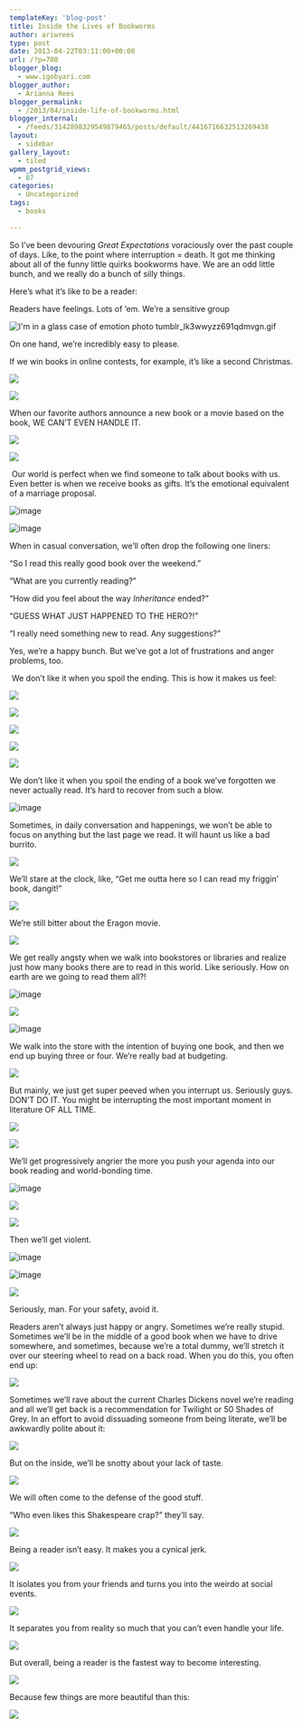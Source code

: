 ```yaml
---
templateKey: 'blog-post'
title: Inside the Lives of Bookworms
author: ariwrees
type: post
date: 2013-04-22T03:11:00+00:00
url: /?p=700
blogger_blog:
  - www.igobyari.com
blogger_author:
  - Arianna Rees
blogger_permalink:
  - /2013/04/inside-life-of-bookworms.html
blogger_internal:
  - /feeds/3142898329549879465/posts/default/4416716632513269438
layout:
  - sidebar
gallery_layout:
  - tiled
wpmm_postgrid_views:
  - 87
categories:
  - Uncategorized
tags:
  - books

---
```

So I’ve been devouring _Great Expectations_ voraciously over the past couple of days. Like, to the point where interruption = death. It got me thinking about all of the funny little quirks bookworms have. We are an odd little bunch, and we really do a bunch of silly things.

Here’s what it’s like to be a reader:

Readers have feelings. Lots of ’em. We’re a sensitive group

![I'm in a glass case of emotion photo tumblr_lk3wwyzz691qdmvgn.gif](https://i898.photobucket.com/albums/ac188/Ronnita/Gifs/Doctor%20Who/tumblr_lk3wwyzz691qdmvgn.gif)

On one hand, we’re incredibly easy to please.

If we win books in online contests, for example, it’s like a second Christmas.

![](https://24.media.tumblr.com/tumblr_lwvopgFPmE1qii6tmo1_250.gif)

![](https://25.media.tumblr.com/tumblr_m6bjauInAE1qii6tmo1_500.gif)

When our favorite authors announce a new book or a movie based on the book, WE CAN’T EVEN HANDLE IT.

![](https://24.media.tumblr.com/tumblr_m2ck6wGNiN1qii6tmo1_500.gif)

![](https://25.media.tumblr.com/tumblr_lmhuybx6lN1qii6tmo1_500.gif)

 Our world is perfect when we find someone to talk about books with us. Even better is when we receive books as gifts. It’s the emotional equivalent of a marriage proposal.

![image](https://media.tumblr.com/tumblr_ma7pg1f9z31rwduzj.gif)

![image](https://media.tumblr.com/tumblr_luf9em331z1qa0tls.gif)

When in casual conversation, we’ll often drop the following one liners:

“So I read this really good book over the weekend.”

“What are you currently reading?”

“How did you feel about the way _Inheritance_ ended?”

“GUESS WHAT JUST HAPPENED TO THE HERO?!”

“I really need something new to read. Any suggestions?”

Yes, we’re a happy bunch. But we’ve got a lot of frustrations and anger problems, too.

 We don’t like it when you spoil the ending. This is how it makes us feel:

![](https://25.media.tumblr.com/tumblr_m4h415qH161rwcc6bo1_500.gif)

![](https://media.tumblr.com/tumblr_llydqwHhjH1qawbdt.gif)

![](https://25.media.tumblr.com/4504745a044fc11f57ca99f04023a8fd/tumblr_mhbia5Fj6K1qii6tmo1_400.gif)

![](https://25.media.tumblr.com/tumblr_m3opeugy4F1qii6tmo1_500.gif)

![](https://25.media.tumblr.com/b41c2e4d6a69ee8bab875c8c9cc01f3d/tumblr_ml2t1n46TR1qjemo2o1_500.gif)

We don’t like it when you spoil the ending of a book we’ve forgotten we never actually read. It’s hard to recover from such a blow.

![image](https://media.tumblr.com/0355a0ad742c15de177287c765f6ae6c/tumblr_inline_mjijntOASF1qz4rgp.gif)

Sometimes, in daily conversation and happenings, we won’t be able to focus on anything but the last page we read. It will haunt us like a bad burrito.

![](http://mlkshk.com/r/75Q)

We’ll stare at the clock, like, “Get me outta here so I can read my friggin’ book, dangit!”

![](https://24.media.tumblr.com/tumblr_li6q15oNIP1qc954do1_400.gif)

We’re still bitter about the Eragon movie.

![](https://24.media.tumblr.com/047f7ada3000bd846b97675a44e36af6/tumblr_mhevqvYxhE1r3gb3zo1_400.gif)

We get really angsty when we walk into bookstores or libraries and realize just how many books there are to read in this world. Like seriously. How on earth are we going to read them all?!

![image](https://media.tumblr.com/9a38d3e2ad6140232d68005eaa93409f/tumblr_inline_mfkd32gUO91rbnfwj.gif)

![](https://24.media.tumblr.com/tumblr_mbrj8mnQm71riqizno1_500.gif)

![image](https://media.tumblr.com/tumblr_m7c6dnPcgW1qfymwo.gif)

We walk into the store with the intention of buying one book, and then we end up buying three or four. We’re really bad at budgeting.

![](https://24.media.tumblr.com/tumblr_m5gkcmHwMi1ro6fjro1_500.gif)

But mainly, we just get super peeved when you interrupt us. Seriously guys. DON’T DO IT. You might be interrupting the most important moment in literature OF ALL TIME.

[![](https://25.media.tumblr.com/tumblr_luoz1m2dXv1r6aoq4o1_250.gif)](https://25.media.tumblr.com/tumblr_luoz1m2dXv1r6aoq4o1_250.gif)

[![](https://24.media.tumblr.com/tumblr_mboslkhUZ01riae2mo1_500.gif)](https://24.media.tumblr.com/tumblr_mboslkhUZ01riae2mo1_500.gif)

We’ll get progressively angrier the more you push your agenda into our book reading and world-bonding time.

![image](https://media.tumblr.com/tumblr_me47kgumAL1rwdiee.gif)

![](https://25.media.tumblr.com/27d88fda97d3a1df7ae7ad81a5f10665/tumblr_mifwhjlTcl1qii6tmo1_250.gif)

![](https://24.media.tumblr.com/tumblr_lt7tenU2s71qew69io1_500.gif)

Then we’ll get violent.

![image](https://media.tumblr.com/tumblr_lm5miebCqj1qfl8us.gif)

![image](https://media.tumblr.com/78b88de467742456d090f20e2b022a7e/tumblr_inline_mh1wz6f8561r6h22v.gif)

![](https://25.media.tumblr.com/tumblr_lqc9nqW0kW1qen27lo1_500.gif)

Seriously, man. For your safety, avoid it.

Readers aren’t always just happy or angry. Sometimes we’re really stupid. Sometimes we’ll be in the middle of a good book when we have to drive somewhere, and sometimes, because we’re a total dummy, we’ll stretch it over our steering wheel to read on a back road. When you do this, you often end up:

![](https://25.media.tumblr.com/tumblr_lznxksovL01qii6tmo1_250.gif)

Sometimes we’ll rave about the current Charles Dickens novel we’re reading and all we’ll get back is a recommendation for Twilight or 50 Shades of Grey. In an effort to avoid dissuading someone from being literate, we’ll be awkwardly polite about it:

![](https://24.media.tumblr.com/85ca2738acf7d2dbbec1157e7128ced7/tumblr_ml4glc6Ten1qjemo2o1_250.gif)

But on the inside, we’ll be snotty about your lack of taste.

![](http://www.reactiongifs.com/wp-content/uploads/2011/09/4763_211d.gif)

We will often come to the defense of the good stuff.

“Who even likes this Shakespeare crap?” they’ll say.

![](https://25.media.tumblr.com/cfc6b1c1debb6aaeea723cfdbc044d61/tumblr_ml4gpocXfl1qjemo2o1_250.gif)

Being a reader isn’t easy. It makes you a cynical jerk.

![](https://24.media.tumblr.com/tumblr_m5clr2NWuk1rwcc6bo1_500.gif)

It isolates you from your friends and turns you into the weirdo at social events.

![](https://24.media.tumblr.com/tumblr_m643xhUOMh1rwcc6bo1_400.gif)

It separates you from reality so much that you can’t even handle your life.

![](https://25.media.tumblr.com/tumblr_m5cu82EDIC1rwcc6bo1_500.gif)

But overall, being a reader is the fastest way to become interesting.

![](https://25.media.tumblr.com/88f988a9e59f08179886f0a465ad5d0f/tumblr_mjoza0pNFY1r85i4so1_500.gif)

Because few things are more beautiful than this:

![](https://25.media.tumblr.com/tumblr_ma4vs9oXNA1qak3zjo1_500.gif)